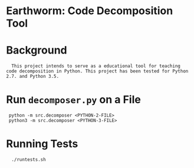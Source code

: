 # Earthworm: Code Decomposition Tool

# Background

      This project intends to serve as a educational tool for teaching code decomposition in Python. This project has been tested for Python 2.7. and Python 3.5.

# Run `decomposer.py` on a File

     python -m src.decomposer <PYTHON-2-FILE>
     python3 -m src.decomposer <PYTHON-3-FILE>

# Running Tests

      ./runtests.sh
